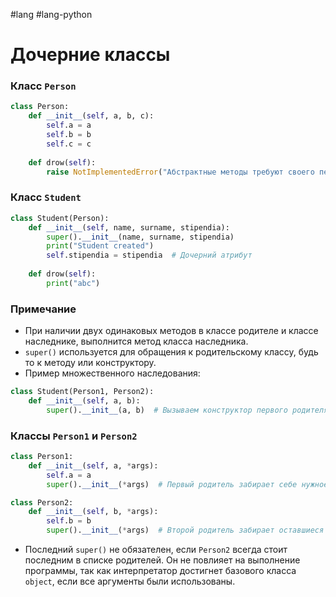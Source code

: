 #lang #lang-python

# Дочерние классы

### Класс `Person`
```python
class Person:
    def __init__(self, a, b, c):
        self.a = a
        self.b = b
        self.c = c
    
    def drow(self):
        raise NotImplementedError("Абстрактные методы требуют своего переопределения во всех дочерних классах.")
```

### Класс `Student`
```python
class Student(Person):
    def __init__(self, name, surname, stipendia):
        super().__init__(name, surname, stipendia)
        print("Student created")
        self.stipendia = stipendia  # Дочерний атрибут
    
    def drow(self):
        print("abc")
```

### Примечание
- При наличии двух одинаковых методов в классе родителе и классе наследнике, выполнится метод класса наследника.
- `super()` используется для обращения к родительскому классу, будь то к методу или конструктору.
- Пример множественного наследования:
```python
class Student(Person1, Person2):
    def __init__(self, a, b):
        super().__init__(a, b)  # Вызываем конструктор первого родителя Person1
```

### Классы `Person1` и `Person2`
```python
class Person1:
    def __init__(self, a, *args):
        self.a = a
        super().__init__(*args)  # Первый родитель забирает себе нужное количество аргументов, оставшиеся передаются второму родителю.

class Person2:
    def __init__(self, b, *args):
        self.b = b
        super().__init__(*args)  # Второй родитель забирает оставшиеся необходимые аргументы.
```
- Последний `super()` не обязателен, если `Person2` всегда стоит последним в списке родителей. Он не повлияет на выполнение программы, так как интерпретатор достигнет базового класса `object`, если все аргументы были использованы.
